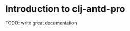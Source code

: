 # Introduction to clj-antd-pro

TODO: write [great documentation](http://jacobian.org/writing/what-to-write/)
